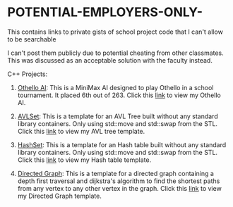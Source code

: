 # POTENTIAL-EMPLOYERS-ONLY-
This contains links to private gists of school project code that I can't allow to be searchable

I can't post them publicly due to potential cheating from other classmates. This was discussed as an acceptable solution
with the faculty instead.

C++ Projects:

1. [Othello AI](https://gist.github.com/Jihigera/63578ddd5d1e3a404fbd6609122e0baf): This is a MiniMax AI designed to play Othello in a school tournament. It placed 6th out of 263.
  Click this [link](https://gist.github.com/Jihigera/63578ddd5d1e3a404fbd6609122e0baf) to view my Othello AI.

2. [AVLSet](https://gist.github.com/Jihigera/af9ae26f33c8c975512ea53530a39dd8): This is a template for an AVL Tree built without any standard library containers. Only using 
  std::move and std::swap from the STL.
  Click this [link](https://gist.github.com/Jihigera/af9ae26f33c8c975512ea53530a39dd8) to view my AVL tree template.

3. [HashSet](https://gist.github.com/Jihigera/666d04dece666adfeeddbfa3d98d3edb): This is a template for an Hash table built without any standard library containers. Only using
  std::move and std::swap from the STL.
  Click this [link](https://gist.github.com/Jihigera/666d04dece666adfeeddbfa3d98d3edb) to view my Hash table template.
  
 4. [Directed Graph](https://gist.github.com/Jihigera/71f8aa8440d681e7b8590b774e4b2261): This is a template for a directed graph containing a depth first traversal and dijkstra's
  algorithm to find the shortest paths from any vertex to any other vertex in the graph.
  Click this [link](https://gist.github.com/Jihigera/71f8aa8440d681e7b8590b774e4b2261) to view my Directed Graph template.
